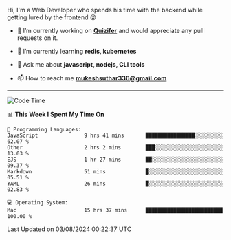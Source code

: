 Hi, I'm a Web Developer who spends his time with the backend while getting lured by the frontend 😜

- 🔭 I’m currently working on **[Quizifer](https://github.com/SutharMukesh/Quizifer/)** and would appreciate any pull requests on it.

- 🌱 I’m currently learning **redis, kubernetes**

- 💬 Ask me about **javascript, nodejs, CLI tools**

- 📫 How to reach me **mukeshsuthar336@gmail.com**

---
<!--START_SECTION:waka-->
![Code Time](http://img.shields.io/badge/Code%20Time-3%2C084%20hrs%202%20mins-blue)

📊 **This Week I Spent My Time On** 

```text
💬 Programming Languages: 
JavaScript               9 hrs 41 mins       ████████████████░░░░░░░░░   62.07 % 
Other                    2 hrs 2 mins        ███░░░░░░░░░░░░░░░░░░░░░░   13.03 % 
EJS                      1 hr 27 mins        ██░░░░░░░░░░░░░░░░░░░░░░░   09.37 % 
Markdown                 51 mins             █░░░░░░░░░░░░░░░░░░░░░░░░   05.51 % 
YAML                     26 mins             █░░░░░░░░░░░░░░░░░░░░░░░░   02.83 % 

💻 Operating System: 
Mac                      15 hrs 37 mins      █████████████████████████   100.00 % 
```


 Last Updated on 03/08/2024 00:22:37 UTC
<!--END_SECTION:waka-->
